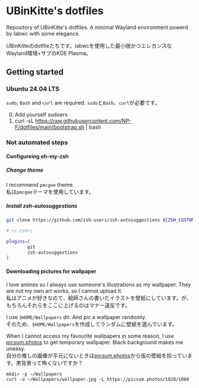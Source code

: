 # UBinKitte's dotfiles

Repository of UBinKitte's dotfiles. A minimal Wayland environment powerd by labwc with some elegance.  

UBinKitteのdotfileたちです。labwcを使用した最小限かつエレガンスなWayland環境+サブのKDE Plasma。

## Getting started

### Ubuntu 24.04 LTS

`sudo`, `Bash` and `curl` are required.
`sudo`と`Bash`、`curl`が必要です。

0. Add yourself sudoers
1. curl -sL https://raw.githubusercontent.com/NP-F/dotfiles/main/bootstrap.sh | bash

### Not automated steps

#### Configureing oh-my-zsh

##### Change theme

I recommend `pmcgee` theme.  
私は`pmcgee`テーマを使用しています。

##### Install zsh-autosuggestions

```sh
git clone https://github.com/zsh-users/zsh-autosuggestions ${ZSH_CUSTOM:-~/.oh-my-zsh/custom}/plugins/zsh-autosuggestions
```

```sh
# ~/.zshrc

plugins=(
        git
        zsh-autosuggestions
)
```

#### Downloading pictures for wallpaper

I love animes so I always use someone's illustrations as my wallpaper. They are not my own art works, so I cannot upload it.  
私はアニメが好きなので、絵師さんの書いたイラストを壁紙にしています。が、もちろんそれらをここに上げるのはマナー違反です。

I use `$HOME/Wallpapers` dir. And pic a wallpaper randomly.    
そのため、`$HOME/Wallpapers`を作成してランダムに壁紙を選んでいます。

When I cannot access my favourite wallpapers in some reason, I use [picsum.photos](https://picsum.photos) to get temporary wallpaper. Black background makes me uneasy.  
自分の推しの画像が手元にないときは[picsum.photos](https://picsum.photos)から仮の壁紙を拾っています。黒背景って怖くないですか？


```
mkdir -p ~/Wallpapers
curl -o ~/Wallpapers/wallpaper.jpg -L https://picsum.photos/1920/1080
```
